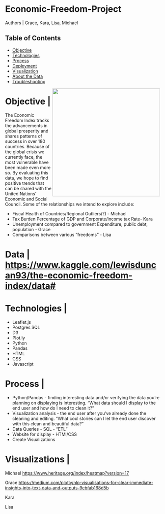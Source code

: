 # Economic-Freedom-Project

Authors | Grace, Kara, Lisa, Michael

## Table of Contents
* [Objective](#Objective)
* [Technologies](#Technologies)
* [Process](#Process)
* [Deployment](#Deployment)
* [Visualization](#Visualization)
* [About the Data](#Data)
* [Troubleshooting](#Troubleshooting)

<img src="Images/2019-Index-of-Economic-Freedom-294x420" width=350px align=right>

# Objective | 

The Economic Freedom Index tracks the advancements in global prosperity and shares patterns of success in over 180 countries.  Because of the global crisis we currently face, the most vulnerable have been made even more so.  By evaluating this data, we hope to find positive trends that can be shared with the United Nations’ Economic and Social Council.  Some of the relationships we intend to explore include:
* Fiscal Health of Countries/Regional Outliers(?) - Michael
* Tax Burden Percentage of GDP and Corporate/income tax Rate- Kara
* Unemployment compared to government Expenditure,  public debt, population - Grace
* Comparisons between various “freedoms” - Lisa


# Data | https://www.kaggle.com/lewisduncan93/the-economic-freedom-index/data#

# Technologies |

* Leaflet.js
* Postgres SQL
* D3
* Plot.ly
* Python
* Pandas
* HTML
* CSS
* Javascript

# Process |

* Python/Pandas - finding interesting data and/or verifying the data you’re planning on displaying is interesting. “What data should I display to the end user and how do I need to clean it?”
* Visualization analysis - the end user after you’ve already done the cleaning and editing. “What cool stories can I let the end user discover with this clean and beautiful data?”
* Data Queries - SQL - “ETL”
* Website for display - HTMl/CSS
* Create Visualizations


# Visualizations | 

Michael
https://www.heritage.org/index/heatmap?version=17

Grace
https://medium.com/plotly/nlp-visualisations-for-clear-immediate-insights-into-text-data-and-outputs-9ebfab168d5b

Kara

Lisa



